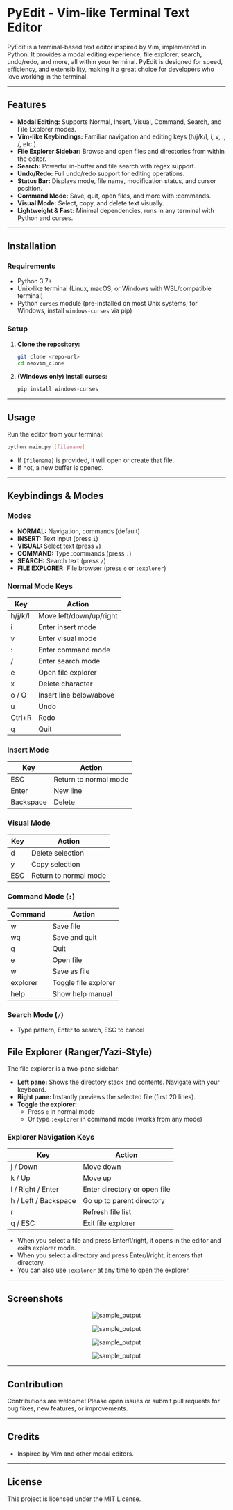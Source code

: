  # PyEdit - Vim-like Terminal Text Editor

PyEdit is a terminal-based text editor inspired by Vim, implemented in Python. It provides a modal editing experience, file explorer, search, undo/redo, and more, all within your terminal. PyEdit is designed for speed, efficiency, and extensibility, making it a great choice for developers who love working in the terminal.

---

## Features

- **Modal Editing:** Supports Normal, Insert, Visual, Command, Search, and File Explorer modes.
- **Vim-like Keybindings:** Familiar navigation and editing keys (h/j/k/l, i, v, :, /, etc.).
- **File Explorer Sidebar:** Browse and open files and directories from within the editor.
- **Search:** Powerful in-buffer and file search with regex support.
- **Undo/Redo:** Full undo/redo support for editing operations.
- **Status Bar:** Displays mode, file name, modification status, and cursor position.
- **Command Mode:** Save, quit, open files, and more with :commands.
- **Visual Mode:** Select, copy, and delete text visually.
- **Lightweight & Fast:** Minimal dependencies, runs in any terminal with Python and curses.

---

## Installation

### Requirements
- Python 3.7+
- Unix-like terminal (Linux, macOS, or Windows with WSL/compatible terminal)
- Python `curses` module (pre-installed on most Unix systems; for Windows, install `windows-curses` via pip)

### Setup
1. **Clone the repository:**
   ```bash
   git clone <repo-url>
   cd neovim_clone
   ```
2. **(Windows only) Install curses:**
   ```bash
   pip install windows-curses
   ```

---

## Usage

Run the editor from your terminal:

```bash
python main.py [filename]
```
- If `[filename]` is provided, it will open or create that file.
- If not, a new buffer is opened.

---

## Keybindings & Modes

### Modes
- **NORMAL:** Navigation, commands (default)
- **INSERT:** Text input (press `i`)
- **VISUAL:** Select text (press `v`)
- **COMMAND:** Type :commands (press `:`)
- **SEARCH:** Search text (press `/`)
- **FILE EXPLORER:** File browser (press `e` or `:explorer`)

### Normal Mode Keys
| Key         | Action                        |
|-------------|------------------------------|
| h/j/k/l     | Move left/down/up/right      |
| i           | Enter insert mode            |
| v           | Enter visual mode            |
| :           | Enter command mode           |
| /           | Enter search mode            |
| e           | Open file explorer           |
| x           | Delete character             |
| o / O       | Insert line below/above      |
| u           | Undo                         |
| Ctrl+R      | Redo                         |
| q           | Quit                         |

### Insert Mode
| Key         | Action                        |
|-------------|------------------------------|
| ESC         | Return to normal mode        |
| Enter       | New line                     |
| Backspace   | Delete                       |

### Visual Mode
| Key         | Action                        |
|-------------|------------------------------|
| d           | Delete selection             |
| y           | Copy selection               |
| ESC         | Return to normal mode        |

### Command Mode (`:`)
| Command         | Action                        |
|-----------------|------------------------------|
| w               | Save file                    |
| wq              | Save and quit                |
| q               | Quit                         |
| e <file>        | Open file                    |
| w <file>        | Save as file                 |
| explorer        | Toggle file explorer         |
| help            | Show help manual             |

### Search Mode (`/`)
- Type pattern, Enter to search, ESC to cancel

## File Explorer (Ranger/Yazi-Style)

The file explorer is a two-pane sidebar:
- **Left pane:** Shows the directory stack and contents. Navigate with your keyboard.
- **Right pane:** Instantly previews the selected file (first 20 lines).
- **Toggle the explorer:**
  - Press `e` in normal mode
  - Or type `:explorer` in command mode (works from any mode)

### Explorer Navigation Keys
| Key         | Action                                 |
|-------------|----------------------------------------|
| j / Down    | Move down                              |
| k / Up      | Move up                                |
| l / Right / Enter | Enter directory or open file      |
| h / Left / Backspace | Go up to parent directory      |
| r           | Refresh file list                      |
| q / ESC     | Exit file explorer                     |

- When you select a file and press Enter/l/right, it opens in the editor and exits explorer mode.
- When you select a directory and press Enter/l/right, it enters that directory.
- You can also use `:explorer` at any time to open the explorer.

---

## Screenshots

<p align="center">
  <img src="images/1.png" alt="sample_output">
</p>

<p align="center">
  <img src="images/2.png" alt="sample_output">
</p>

<p align="center">
  <img src="images/3.png" alt="sample_output">
</p>

<p align="center">
  <img src="images/4.png" alt="sample_output">
</p>

---

## Contribution

Contributions are welcome! Please open issues or submit pull requests for bug fixes, new features, or improvements.

---

## Credits

- Inspired by Vim and other modal editors.

---

## License

This project is licensed under the MIT License.
